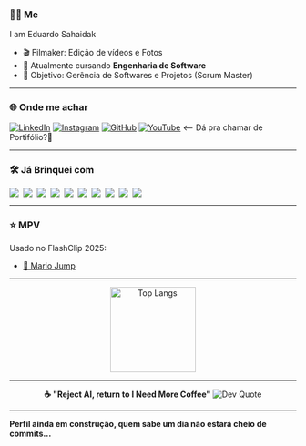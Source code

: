 ### 👨‍💻 **Me**
I am Eduardo Sahaidak
- 🎬 Filmaker: Edição de vídeos e Fotos
- 🔭 Atualmente cursando **Engenharia de Software**
- 🎯 Objetivo: Gerência de Softwares e Projetos (Scrum Master)
  
---

### 🌐 **Onde me achar**
[![LinkedIn](https://img.shields.io/badge/LinkedIn-0077B5?style=for-the-badge&logo=linkedin&logoColor=white)](https://br.linkedin.com/in/eduardo-sahaidak-368946228)
[![Instagram](https://img.shields.io/badge/Instagram-E4405F?style=for-the-badge&logo=instagram&logoColor=white)](https://www.instagram.com/sahadekd?igsh=MWFvbmxjcm02cTc4ZQ==)
[![GitHub](https://img.shields.io/badge/GitHub-181717?style=for-the-badge&logo=github&logoColor=white)](https://github.com/Sahadekd)
[![YouTube](https://img.shields.io/badge/YouTube-FF0000?style=for-the-badge&logo=youtube&logoColor=white)](https://www.youtube.com/@Sahadekd) <-- Dá pra chamar de Portifólio?🧐


---

### 🛠 **Já Brinquei com**
<div style="display: flex; gap: 8px; flex-wrap: wrap;">
<img src=(https://img.shields.io/badge/Python-3776AB?style=for-the-badge&logo=python&logoColor=white />
<img src="https://img.shields.io/badge/HTML5-E34F26?style=flat&logo=html5&logoColor=white" />
<img src="https://img.shields.io/badge/CSS3-1572B6?style=flat&logo=css3&logoColor=white" />
<img src="https://img.shields.io/badge/JavaScript-F7DF1E?style=flat&logo=javascript&logoColor=black" />
<img src="https://img.shields.io/badge/Python-3776AB?style=flat&logo=python&logoColor=white" />
<img src="https://img.shields.io/badge/Adobe%20Photoshop-31A8FF?style=flat&logo=Adobe%20Photoshop&logoColor=white" />
<img src="https://img.shields.io/badge/Adobe%20Premiere%20Pro-9999FF?style=flat&logo=Adobe%20Premiere%20Pro&logoColor=white" />
<img src="https://img.shields.io/badge/Adobe%20After%20Effects-9999FF?style=flat&logo=Adobe%20After%20Effects&logoColor=white" />
<img src="https://img.shields.io/badge/Canva-00C4CC?style=flat&logo=Canva&logoColor=white" />
<img src="https://img.shields.io/badge/GitHub-181717?style=flat&logo=github&logoColor=white" />
</div>

---

### ⭐ **MPV**
Usado no FlashClip 2025:
- [🍄 Mario Jump](https://github.com/Sahadekd/Mario-Type---Flashclip-2025-1)

---

<p align="center">
  <img src="https://github-readme-stats.vercel.app/api/top-langs/?username=Sahadekd&layout=compact&theme=tokyonight" alt="Top Langs" height="150" />
</p>

---

<p align="center">
  <b>☕ "Reject AI, return to I Need More Coffee"</b>
  <img src="https://quotes-github-readme.vercel.app/api?type=horizontal&theme=tokyonight" alt="Dev Quote" />
</p>

---

**Perfil ainda em construção, quem sabe um dia não estará cheio de commits...**

